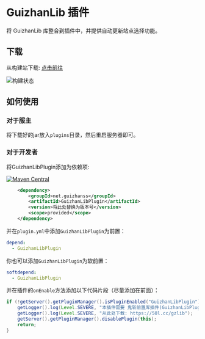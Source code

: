 # GuizhanLib 插件

将 GuizhanLib 库整合到插件中，并提供自动更新站点选择功能。

## 下载

从构建站下载: [点击前往](https://builds.guizhanss.com/ybw0014/GuizhanLibPlugin/master)

![构建状态](https://builds.guizhanss.com/ybw0014/GuizhanLibPlugin/master/badge.svg)

## 如何使用

### 对于服主

将下载好的jar放入`plugins`目录，然后重启服务器即可。

### 对于开发者

将GuizhanLibPlugin添加为依赖项:

[![Maven Central](https://img.shields.io/maven-central/v/net.guizhanss/GuizhanLibPlugin.svg?label=Maven%20Central)](https://search.maven.org/search?q=g:%22net.guizhanss%22%20AND%20a:%22GuizhanLibPlugin%22)

```xml
    <dependency>
        <groupId>net.guizhanss</groupId>
        <artifactId>GuizhanLibPlugin</artifactId>
        <version>将此处替换为版本号</version>
        <scope>provided</scope>
    </dependency>
```

并在`plugin.yml`中添加`GuizhanLibPlugin`为前置：

```yaml
depend:
  - GuizhanLibPlugin
```

你也可以添加`GuizhanLibPlugin`为软前置：

```yaml
softdepend:
  - GuizhanLibPlugin
```

并在插件的`onEnable`方法添加以下代码片段（尽量添加在前面）：

```java
if (!getServer().getPluginManager().isPluginEnabled("GuizhanLibPlugin")) {
    getLogger().log(Level.SEVERE, "本插件需要 鬼斩前置库插件(GuizhanLibPlugin) 才能运行!");
    getLogger().log(Level.SEVERE, "从此处下载: https://50l.cc/gzlib");
    getServer().getPluginManager().disablePlugin(this);
    return;
}
```
